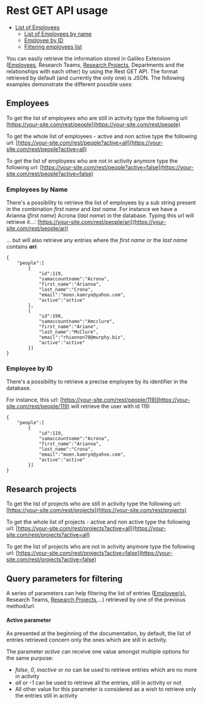 Rest GET API usage
================
* [List of Employees](#employees)
  * [List of Employees by name](#employees-by-name)
  * [Employee by ID](#employee-by-id)
  * [Filtering employees list](#query-parameters-for-filtering)

You can easily retrieve the information stored in Galileo Extension ([Employees](#employees), Research Teams, [Research Projects](#research-projects), Departments and the relationships with each other) by using the Rest GET API.
The format retrieved by default (and currently the only one) is JSON.
The following examples demonstrate the different possible uses:

## Employees

To get the list of employees who are still in activity type the following url:
[https://your-site.com/rest/people](https://your-site.com/rest/people)

To get the whole list of employees - active and non active type the following url:
[https://your-site.com/rest/people?active=all](https://your-site.com/rest/people?active=all)

To get the list of employees who are not in activity anymore type the following url:
[https://your-site.com/rest/people?active=false](https://your-site.com/rest/people?active=false)

### Employees by Name

There's a possibility to retrieve the list of employees by a sub string present in the combination _first name_ and _last name_.
For instance we have a Arianna (_first name_) Acrona (_last name_) in the database. Typing this url will retrieve it...:
[https://your-site.com/rest/people/ari](https://your-site.com/rest/people/ari)

... but will also retrieve any entries where the _first name_ or the _last name_ contains _**ari**_:
```
{
    "people":[
        {
            "id":119,
            "samaccountname":"Acrona",
            "first_name":"Arianna",
            "last_name":"Crona",
            "email":"moen.kamryn@yahoo.com",
            "active":"active"
        },
        {
            "id":198,
            "samaccountname":"Amcclure",
            "first_name":"Ariane",
            "last_name":"McClure",
            "email":"rhiannon70@murphy.biz",
            "active":"active"
        }]
}
```
### Employee by ID

There's a possibility to retrieve a precise employee by its identifier in the database.

For instance, this url: [https://your-site.com/rest/people/119](https://your-site.com/rest/people/119) will retrieve the user with id 119:
```
{
    "people":[
        {
            "id":119,
            "samaccountname":"Acrona",
            "first_name":"Arianna",
            "last_name":"Crona",
            "email":"moen.kamryn@yahoo.com",
            "active":"active"
        }]
}
```

## Research projects
To get the list of projects who are still in activity type the following url:
[https://your-site.com/rest/projects](https://your-site.com/rest/projects)

To get the whole list of projects - active and non active type the following url:
[https://your-site.com/rest/projects?active=all](https://your-site.com/rest/projects?active=all)

To get the list of projects who are not in activity anymore type the following url:
[https://your-site.com/rest/projects?active=false](https://your-site.com/rest/projects?active=false)



## Query parameters for filtering
A series of parameters can help filtering the list of entries ([Employee(s)](#employees), Research Teams, [Research Projects](#research-projects),...) retrieved by one of the previous method/url.
#### Active parameter
As presented at the beginning of the documentation, by default, the list of entries retrieved concern only the ones which are still in activity. 

The parameter _active_ can receive one value amongst multiple options for the same purpose:
*  _false_, _0_, _inactive_ or _no_ can be used to retrieve entries which are no more in activity
*  _all_ or _-1_ can be used to retrieve all the entries, still in activity or not
* All other value for this parameter is considered as a wish to retrieve only the entries still in activity


